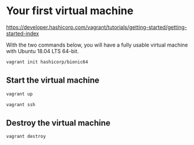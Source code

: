 # Your first virtual machine #

<https://developer.hashicorp.com/vagrant/tutorials/getting-started/getting-started-index>

With the two commands below, you will have a fully usable virtual machine with Ubuntu 18.04 LTS 64-bit.

```bash
vagrant init hashicorp/bionic64
```

## Start the virtual machine ##

```bash
vagrant up
```

```bash
vagrant ssh
```

## Destroy the virtual machine ##

```bash
vagrant destroy
```

